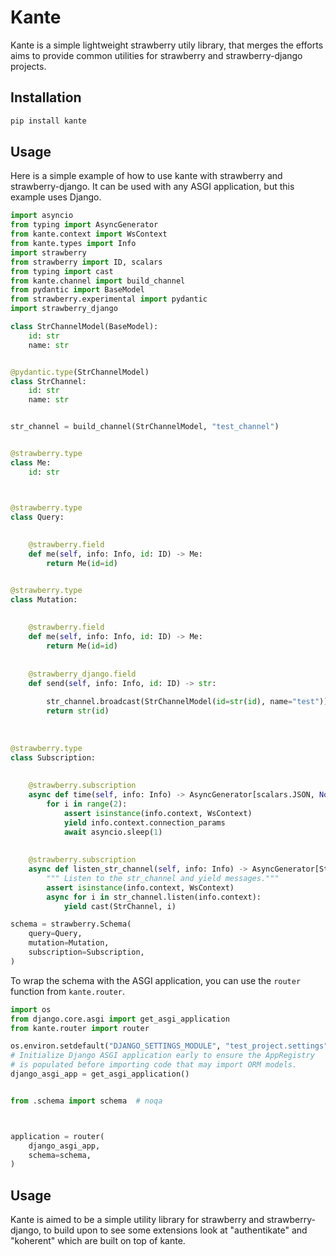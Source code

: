 # Kante

Kante is a simple lightweight strawberry utily library, that
merges the efforts aims to provide common utilities for
strawberry and strawberry-django projects.


## Installation

```bash
pip install kante
```

## Usage


Here is a simple example of how to use kante with strawberry and strawberry-django.
It can be used with any ASGI application, but this example uses Django.

```python "schema.py"
import asyncio
from typing import AsyncGenerator
from kante.context import WsContext
from kante.types import Info
import strawberry
from strawberry import ID, scalars
from typing import cast
from kante.channel import build_channel
from pydantic import BaseModel
from strawberry.experimental import pydantic
import strawberry_django

class StrChannelModel(BaseModel):
    id: str
    name: str


@pydantic.type(StrChannelModel)
class StrChannel:
    id: str
    name: str


str_channel = build_channel(StrChannelModel, "test_channel")


@strawberry.type
class Me:
    id: str



@strawberry.type
class Query:
    
    
    @strawberry.field
    def me(self, info: Info, id: ID) -> Me:
        return Me(id=id)


@strawberry.type
class Mutation:
    
    
    @strawberry.field
    def me(self, info: Info, id: ID) -> Me:
        return Me(id=id)
    
    
    @strawberry_django.field
    def send(self, info: Info, id: ID) -> str:
        
        str_channel.broadcast(StrChannelModel(id=str(id), name="test"))
        return str(id)
    
    
    
@strawberry.type
class Subscription:
    
    
    @strawberry.subscription
    async def time(self, info: Info) -> AsyncGenerator[scalars.JSON, None]:
        for i in range(2):
            assert isinstance(info.context, WsContext)
            yield info.context.connection_params
            await asyncio.sleep(1)
            
            
    @strawberry.subscription
    async def listen_str_channel(self, info: Info) -> AsyncGenerator[StrChannel, None]:
        """ Listen to the str_channel and yield messages."""
        assert isinstance(info.context, WsContext)
        async for i in str_channel.listen(info.context):
            yield cast(StrChannel, i)

schema = strawberry.Schema(
    query=Query,
    mutation=Mutation,
    subscription=Subscription,
)
```

To wrap the schema with the ASGI application, you can use the `router` function from `kante.router`.

```python "asgi.py"
import os
from django.core.asgi import get_asgi_application
from kante.router import router

os.environ.setdefault("DJANGO_SETTINGS_MODULE", "test_project.settings")
# Initialize Django ASGI application early to ensure the AppRegistry
# is populated before importing code that may import ORM models.
django_asgi_app = get_asgi_application()


from .schema import schema  # noqa



application = router(
    django_asgi_app,
    schema=schema,
)
```

## Usage

Kante is aimed to be a simple utility library for strawberry and strawberry-django, to build upon
to see some extensions look at "authentikate" and "koherent" which are built on top of kante.



